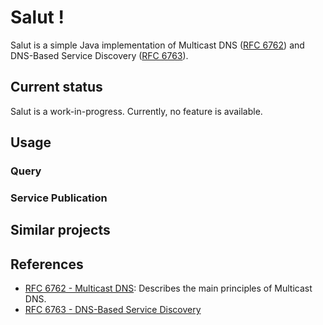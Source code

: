 # Salut !

Salut is a simple Java implementation of Multicast DNS ([RFC 6762](https://tools.ietf.org/html/rfc6762)) and
DNS-Based Service Discovery ([RFC 6763](https://tools.ietf.org/html/rfc6763)).


## Current status

Salut is a work-in-progress. Currently, no feature is available.

## Usage

### Query

### Service Publication

## Similar projects

## References

- [RFC 6762 - Multicast DNS](https://tools.ietf.org/html/rfc6762): Describes the main principles of Multicast DNS.
- [RFC 6763 - DNS-Based Service Discovery](https://tools.ietf.org/html/rfc6763)

